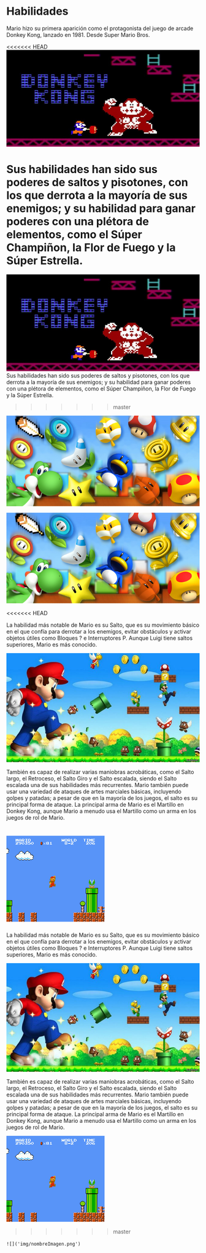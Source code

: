 # Habilidades

Mario hizo su primera aparición como el protagonista del juego de arcade Donkey Kong, lanzado en 1981. Desde Super Mario Bros.

<<<<<<< HEAD
![Image text](https://github.com/MariaElenaRufinoL/git_gihub_gen44/blob/master/img/mario_1.jpg)

Sus habilidades han sido sus poderes de saltos y pisotones, con los que derrota a la mayoría de sus enemigos; y su habilidad para ganar poderes con una plétora de elementos, como el Súper Champiñon, la Flor de Fuego y la Súper Estrella. 
=======
![](img/mario_1.jpg)
Sus habilidades han sido sus poderes de saltos y pisotones, con los que derrota a la mayoría de sus enemigos; y su habilidad para ganar poderes con una plétora de elementos, como el Súper Champiñon, la Flor de Fuego y la Súper Estrella. 

>>>>>>> master

![](img/mario_2.jpg)

![Image text](https://github.com/MariaElenaRufinoL/git_gihub_gen44/blob/master/img/mario_2.jpg)


<<<<<<< HEAD

La habilidad más notable de Mario es su Salto, que es su movimiento básico en el que confía para derrotar a los enemigos, evitar obstáculos y activar objetos útiles como Bloques ? e Interruptores P. Aunque Luigi tiene saltos superiores, Mario es más conocido. 

![Image text](https://github.com/MariaElenaRufinoL/git_gihub_gen44/blob/master/img/mario_3.jpg)

También es capaz de realizar varias maniobras acrobáticas, como el Salto largo, el Retroceso, el Salto Giro y el Salto escalada, siendo el Salto escalada una de sus habilidades más recurrentes. Mario también puede usar una variedad de ataques de artes marciales básicas, incluyendo golpes y patadas; a pesar de que en la mayoría de los juegos, el salto es su principal forma de ataque. La principal arma de Mario es el Martillo en Donkey Kong, aunque Mario a menudo usa el Martillo como un arma en los juegos de rol de Mario. 

![Image text](https://github.com/MariaElenaRufinoL/git_gihub_gen44/blob/master/img/mario_4.png)
=======
La habilidad más notable de Mario es su Salto, que es su movimiento básico en el que confía para derrotar a los enemigos, evitar obstáculos y activar objetos útiles como Bloques ? e Interruptores P. Aunque Luigi tiene saltos superiores, Mario es más conocido. 

![](img/mario_3.jpg)

También es capaz de realizar varias maniobras acrobáticas, como el Salto largo, el Retroceso, el Salto Giro y el Salto escalada, siendo el Salto escalada una de sus habilidades más recurrentes. Mario también puede usar una variedad de ataques de artes marciales básicas, incluyendo golpes y patadas; a pesar de que en la mayoría de los juegos, el salto es su principal forma de ataque. La principal arma de Mario es el Martillo en Donkey Kong, aunque Mario a menudo usa el Martillo como un arma en los juegos de rol de Mario. 

![](img/mario_4.png)
>>>>>>> master

`![]('img/nombreImagen.png')`